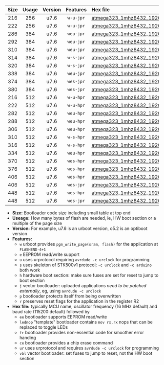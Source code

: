 |Size|Usage|Version|Features|Hex file|
|:-:|:-:|:-:|:-:|:--|
|216|256|u7.6|`w-u-jpr`|[atmega323_1mhz8432_19200bps_ur_vbl.hex](https://raw.githubusercontent.com/stefanrueger/urboot/main//atmega323_1mhz8432_19200bps_ur_vbl.hex)|
|222|256|u7.6|`w-u-jpr`|[atmega323_1mhz8432_19200bps_lednop_ur_vbl.hex](https://raw.githubusercontent.com/stefanrueger/urboot/main//atmega323_1mhz8432_19200bps_lednop_ur_vbl.hex)|
|286|384|u7.6|`weu-jpr`|[atmega323_1mhz8432_19200bps_ee_ur_vbl.hex](https://raw.githubusercontent.com/stefanrueger/urboot/main//atmega323_1mhz8432_19200bps_ee_ur_vbl.hex)|
|292|384|u7.6|`weu-jpr`|[atmega323_1mhz8432_19200bps_ee_lednop_ur_vbl.hex](https://raw.githubusercontent.com/stefanrueger/urboot/main//atmega323_1mhz8432_19200bps_ee_lednop_ur_vbl.hex)|
|310|384|u7.6|`weu-jpr`|[atmega323_1mhz8432_19200bps_ee_lednop_fr_ur_vbl.hex](https://raw.githubusercontent.com/stefanrueger/urboot/main//atmega323_1mhz8432_19200bps_ee_lednop_fr_ur_vbl.hex)|
|314|384|u7.6|`w-s-jpr`|[atmega323_1mhz8432_19200bps_vbl.hex](https://raw.githubusercontent.com/stefanrueger/urboot/main//atmega323_1mhz8432_19200bps_vbl.hex)|
|320|384|u7.6|`w-s-jpr`|[atmega323_1mhz8432_19200bps_lednop_vbl.hex](https://raw.githubusercontent.com/stefanrueger/urboot/main//atmega323_1mhz8432_19200bps_lednop_vbl.hex)|
|338|384|u7.6|`weu-jpr`|[atmega323_1mhz8432_19200bps_ee_lednop_fr_ce_ur_vbl.hex](https://raw.githubusercontent.com/stefanrueger/urboot/main//atmega323_1mhz8432_19200bps_ee_lednop_fr_ce_ur_vbl.hex)|
|374|384|u7.6|`wes-jpr`|[atmega323_1mhz8432_19200bps_ee_vbl.hex](https://raw.githubusercontent.com/stefanrueger/urboot/main//atmega323_1mhz8432_19200bps_ee_vbl.hex)|
|380|384|u7.6|`wes-jpr`|[atmega323_1mhz8432_19200bps_ee_lednop_vbl.hex](https://raw.githubusercontent.com/stefanrueger/urboot/main//atmega323_1mhz8432_19200bps_ee_lednop_vbl.hex)|
|216|512|u7.6|`w-u-hpr`|[atmega323_1mhz8432_19200bps_ur.hex](https://raw.githubusercontent.com/stefanrueger/urboot/main//atmega323_1mhz8432_19200bps_ur.hex)|
|222|512|u7.6|`w-u-hpr`|[atmega323_1mhz8432_19200bps_lednop_ur.hex](https://raw.githubusercontent.com/stefanrueger/urboot/main//atmega323_1mhz8432_19200bps_lednop_ur.hex)|
|282|512|u7.6|`weu-hpr`|[atmega323_1mhz8432_19200bps_ee_ur.hex](https://raw.githubusercontent.com/stefanrueger/urboot/main//atmega323_1mhz8432_19200bps_ee_ur.hex)|
|288|512|u7.6|`weu-hpr`|[atmega323_1mhz8432_19200bps_ee_lednop_ur.hex](https://raw.githubusercontent.com/stefanrueger/urboot/main//atmega323_1mhz8432_19200bps_ee_lednop_ur.hex)|
|306|512|u7.6|`weu-hpr`|[atmega323_1mhz8432_19200bps_ee_lednop_fr_ur.hex](https://raw.githubusercontent.com/stefanrueger/urboot/main//atmega323_1mhz8432_19200bps_ee_lednop_fr_ur.hex)|
|310|512|u7.6|`w-s-hpr`|[atmega323_1mhz8432_19200bps.hex](https://raw.githubusercontent.com/stefanrueger/urboot/main//atmega323_1mhz8432_19200bps.hex)|
|316|512|u7.6|`w-s-hpr`|[atmega323_1mhz8432_19200bps_lednop.hex](https://raw.githubusercontent.com/stefanrueger/urboot/main//atmega323_1mhz8432_19200bps_lednop.hex)|
|334|512|u7.6|`weu-hpr`|[atmega323_1mhz8432_19200bps_ee_lednop_fr_ce_ur.hex](https://raw.githubusercontent.com/stefanrueger/urboot/main//atmega323_1mhz8432_19200bps_ee_lednop_fr_ce_ur.hex)|
|370|512|u7.6|`wes-hpr`|[atmega323_1mhz8432_19200bps_ee.hex](https://raw.githubusercontent.com/stefanrueger/urboot/main//atmega323_1mhz8432_19200bps_ee.hex)|
|376|512|u7.6|`wes-hpr`|[atmega323_1mhz8432_19200bps_ee_lednop.hex](https://raw.githubusercontent.com/stefanrueger/urboot/main//atmega323_1mhz8432_19200bps_ee_lednop.hex)|
|406|512|u7.6|`wes-hpr`|[atmega323_1mhz8432_19200bps_ee_lednop_fr.hex](https://raw.githubusercontent.com/stefanrueger/urboot/main//atmega323_1mhz8432_19200bps_ee_lednop_fr.hex)|
|406|512|u7.6|`wes-jpr`|[atmega323_1mhz8432_19200bps_ee_lednop_fr_vbl.hex](https://raw.githubusercontent.com/stefanrueger/urboot/main//atmega323_1mhz8432_19200bps_ee_lednop_fr_vbl.hex)|
|448|512|u7.6|`wes-hpr`|[atmega323_1mhz8432_19200bps_ee_lednop_fr_ce.hex](https://raw.githubusercontent.com/stefanrueger/urboot/main//atmega323_1mhz8432_19200bps_ee_lednop_fr_ce.hex)|
|448|512|u7.6|`wes-jpr`|[atmega323_1mhz8432_19200bps_ee_lednop_fr_ce_vbl.hex](https://raw.githubusercontent.com/stefanrueger/urboot/main//atmega323_1mhz8432_19200bps_ee_lednop_fr_ce_vbl.hex)|

- **Size:** Bootloader code size including small table at top end
- **Useage:** How many bytes of flash are needed, ie, HW boot section or a multiple of the page size
- **Version:** For example, u7.6 is an urboot version, o5.2 is an optiboot version
- **Features:**
  + `w` urboot provides `pgm_write_page(sram, flash)` for the application at `FLASHEND-4+1`
  + `e` EEPROM read/write support
  + `u` uses urprotocol requiring `avrdude -c urclock` for programming
  + `s` uses skeleton of STK500v1 protocol; `-c urclock` and `-c arduino` both work
  + `h` hardware boot section: make sure fuses are set for reset to jump to boot section
  + `j` vector bootloader: uploaded applications *need to be patched externally*, eg, using `avrdude -c urclock`
  + `p` bootloader protects itself from being overwritten
  + `r` preserves reset flags for the application in the register R2
- **Hex file:** typically MCU name, oscillator frequency (16 MHz default) and baud rate (115200 default) followed by
  + `ee` bootloader supports EEPROM read/write
  + `lednop` "template" bootloader contains `mov rx,rx` nops that can be replaced to toggle LEDs
  + `fr` bootloader provides non-essential code for smoother error handing
  + `ce` bootloader provides a chip erase command
  + `ur` uses urprotocol and requires `avrdude -c urclock` for programming
  + `vbl` vector bootloader: set fuses to jump to reset, not the HW boot section
